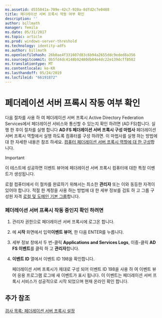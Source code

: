 ```yaml
---
ms.assetid: d555041a-709e-42c7-920a-8dfd2c7e0488
title: 페더레이션 서버 프록시 작동 여부 확인
description: ''
author: billmath
manager: femila
ms.date: 05/31/2017
ms.topic: article
ms.prod: windows-server-threshold
ms.technology: identity-adfs
ms.author: billmath
ms.openlocfilehash: 26b0ae4f331607d83c6b94a2655ddc9eded8a356
ms.sourcegitcommit: 0b5fd4dc4148b92480db04e4dc22e139dcff8582
ms.translationtype: MT
ms.contentlocale: ko-KR
ms.lasthandoff: 05/24/2019
ms.locfileid: "66191872"
---
```

# <a name="verify-that-a-federation-server-proxy-is-operational"></a>페더레이션 서버 프록시 작동 여부 확인


다음 절차를 사용 하 여 페더레이션 서버 프록시 Active Directory Federation Services에서 페더레이션 서비스와 통신할 수 있는지 확인 하려면 \(AD FS\)합니다. 실행 한 후이 절차를 실행 합니다 **AD FS 페더레이션 서버 프록시 구성 마법사** 페더레이션 서버 프록시 역할에서 실행 하도록 컴퓨터를 구성 하려면. 이 마법사를 실행 하는 방법에 대 한 자세한 내용은 참조 하세요. [컴퓨터 페더레이션 서버 프록시 역할에 대 한 구성](Configure-a-Computer-for-the-Federation-Server-Proxy-Role.md)합니다.  
  
> [!IMPORTANT]  
> 이 테스트에 성공하면 이벤트 뷰어에 페더레이션 서버 프록시 컴퓨터에 대한 특정 이벤트가 생성됩니다.  
  
로컬 컴퓨터에서 이 절차를 완료하기 위해서는 최소한 **관리자** 또는 이와 동등한 자격이 있어야 합니다.  적절 한 계정을 사용 하는 방법에 대 한 세부 정보를 검토 하 고 그룹 구성원 자격 [로컬 및 도메인 기본 그룹](https://go.microsoft.com/fwlink/?LinkId=83477)합니다.   
  
### <a name="to-verify-that-a-federation-server-proxy-is-operational"></a>페더레이션 서버 프록시 작동 중인지 확인 하려면  
  
1.  관리자 권한으로 페더레이션 서버 프록시에 로그온 합니다.  
  
2.  에 **시작** 화면에서 입력**이벤트 뷰어**, 한 다음 ENTER를 누릅니다.  
  
3.  세부 정보 창에서 두 번\-클릭 **Applications and Services Logs**, 이중\-클릭 **AD FS 이벤트**를 클릭 하 고 **관리자**합니다.  
  
4.  **이벤트 ID** 열에서 이벤트 ID 198을 확인합니다.  
  
    페더레이션 서버 프록시가 제대로 구성 되어 이벤트 ID 198을 사용 하 여 이벤트 뷰어 응용 프로그램 로그에 새 이벤트가 표시 됩니다. 이 이벤트는 페더레이션 서버 프록시 서비스가 성공적으로 시작 되었으며 현재 온라인 확인 합니다.  
  
## <a name="additional-references"></a>추가 참조  
[검사 목록: 페더레이션 서버 프록시 설정](Checklist--Setting-Up-a-Federation-Server-Proxy.md)  
  

